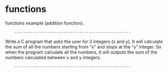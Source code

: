 # functions

functions example (addition function).

		----------------------------------------------------

Write a C program that asks the user for 2 integers (x and y),
It will calculate the sum of all the numbers starting from “x” and stops at the “y” integer.
So when the program calculate all the numbers,
it will outputs the sum of the numbers calculated between x and y integers. 

		----------------------------------------------------

